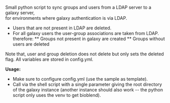 Small python script to sync groups and users from a LDAP server to a galaxy server,  
for environments where galaxy authentication is via LDAP. 

* Users that are not present in LDAP are deleted.
* For all galaxy users the user-group associations are taken from LDAP. therefore: 
** Groups not present in galaxy are created
** Groups without users are deleted 

Note that, user and group deletion does not delete but only sets the deleted flag. 
All variables are stored in config.yml. 

__Usage:__ 

* Make sure to configure config.yml (use the sample as template). 
* Call via the shell script with a single parameter giving the root directory of the 
galaxy instance (another instance should also work -- the python script only uses the 
venv to get bioblend). 


